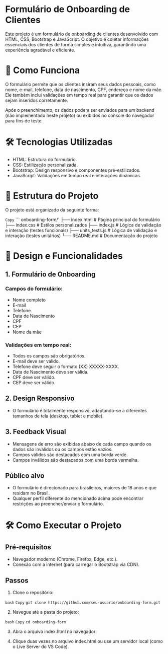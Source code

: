 # Formulário de Onboarding de Clientes
Este projeto é um formulário de onboarding de clientes desenvolvido com HTML, CSS, Bootstrap e JavaScript. O objetivo é coletar informações essenciais dos clientes de forma simples e intuitiva, garantindo uma experiência agradável e eficiente.

# 🚀 Como Funciona
O formulário permite que os clientes insiram seus dados pessoais, como nome, e-mail, telefone, data de nascimento, CPF, endereço e nome da mãe. Ele também inclui validações em tempo real para garantir que os dados sejam inseridos corretamente.

Após o preenchimento, os dados podem ser enviados para um backend (não implementado neste projeto) ou exibidos no console do navegador para fins de teste.

# 🛠️ Tecnologias Utilizadas
* HTML: Estrutura do formulário.
* CSS: Estilização personalizada.
* Bootstrap: Design responsivo e componentes pré-estilizados.
* JavaScript: Validações em tempo real e interações dinâmicas.

# 📂 Estrutura do Projeto
O projeto está organizado da seguinte forma:

`Copy` 
``` onboarding-form/`
├── index.html          # Página principal do formulário
├── index.css           # Estilos personalizados
├── index.js            # Lógica de validação e interação (testes funcionais)
├── units_tests.js      # Lógica de validação e interação (testes unitários)
└── README.md           # Documentação do projeto

# 🎨 Design e Funcionalidades

## 1. Formulário de Onboarding

### Campos do formulário:

* Nome completo
* E-mail
* Telefone
* Data de Nascimento
* CPF
* CEP
* Nome da mãe

### Validações em tempo real:

* Todos os campos são obrigatórios.
* E-mail deve ser válido.
* Telefone deve seguir o formato (XX) XXXXX-XXXX.
* Data de Nascimento deve ser válida.
* CPF deve ser válido.
* CEP deve ser válido.

## 2. Design Responsivo
* O formulário é totalmente responsivo, adaptando-se a diferentes tamanhos de tela (desktop, tablet e mobile).

## 3. Feedback Visual

* Mensagens de erro são exibidas abaixo de cada campo quando os dados são inválidos ou os campos estão vazios.
* Campos válidos são destacados com uma borda verde.
* Campos inválidos são destacados com uma borda vermelha.

## Público alvo

* O formulário é direcionado para brasileiros, maiores de 18 anos e que residam no Brasil.
* Qualquer perfil diferente do mencionado acima pode encontrar restrições ao preencher/enviar o formulário.


# 🛠️ Como Executar o Projeto

## Pré-requisitos
* Navegador moderno (Chrome, Firefox, Edge, etc.).
* Conexão com a internet (para carregar o Bootstrap via CDN).

## Passos
1. Clone o repositório:

`bash`
`Copy`
`git clone https://github.com/seu-usuario/onboarding-form.git`

2. Navegue até a pasta do projeto:

`bash`
`Copy`
`cd onboarding-form`

3. Abra o arquivo index.html no navegador:

4. Clique duas vezes no arquivo index.html ou use um servidor local (como o Live Server do VS Code).